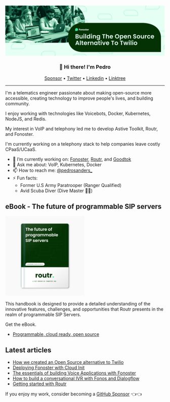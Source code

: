 <img alt="Building the Open Source alternative of Twilio" src="https://raw.githubusercontent.com/psanders/psanders/master/social_banner.png"></img></a>

<h3 align="center">👋 Hi there! I'm Pedro</h3>
<p align="center">
  <a href="https://github.com/sponsors/psanders">Sponsor</a> •
  <a href="https://twitter.com/sandedro">Twitter</a> •
  <a href="https://www.linkedin.com/in/sanders-pedro/">Linkedin</a> •
  <a href="https://linktr.ee/psanders">Linktree</a>
</p>

---
I'm a telematics engineer passionate about making open-source more accessible, creating technology to improve people's lives, and building community. 

I enjoy working with technologies like Voicebots, Docker, Kubernetes, NodeJS, and Redis. 

My interest in VoIP and telephony led me to develop Astive Toolkit, Routr, and Fonoster. 

I'm currently working on a telephony stack to help companies leave costly CPaaS/UCaaS. 

- 🔭 I’m currently working on: [Fonoster](https://github.com/fonoster/fonoster), [Routr](https://routr.io), and [Goodtok](https://goodtok.io)
- 💬 Ask me about: VoIP, Kubernetes, Docker
- 📫 How to reach me: [@pedrosanders_](https://twitter.com/pedrosanders_)
- ⚡ Fun facts: 
  - Former U.S Army Paratrooper (Ranger Qualified)
  - Avid Scuba Diver (Dive Master 👌🏽)

## eBook - The future of programmable SIP servers

<a href="https://fonoster.gumroad.com/l/the-future-of-programmable-sip-servers">
<img src="https://raw.githubusercontent.com/psanders/psanders/master/book.png" width="250px"></a>

This handbook is designed to provide a detailed understanding of the innovative features, challenges, and opportunities that Routr presents in the realm of programmable SIP Servers.

Get the eBook.

* [Programmable, cloud ready, open source](https://fonoster.gumroad.com/l/the-future-of-programmable-sip-servers)

## Latest articles

- [How we created an Open Source alternative to Twilio](https://pedrosanders.medium.com/last-year-around-the-time-i-started-assembling-team-fonos-i-published-a-post-on-reddit-that-d07fa01e5fc1)
- [Deploying Fonoster with Cloud Init](https://pedrosanders.medium.com/at-fonoster-inc-we-want-to-help-companies-and-individuals-that-wish-to-adopt-project-fonos-pf-as-270fa70e1c06)
- [The essentials of building Voice Applications with Fonoster](https://pedrosanders.medium.com/the-purpose-of-this-tutorial-is-to-show-the-basics-of-project-fonos-a4752fa1e648)
- [How to build a conversational IVR with Fonos and Dialogflow](https://pedrosanders.medium.com/how-to-build-a-conversational-ivr-with-fonos-and-dialogflow-2ac54ef6c337)
- [Getting started with Routr](https://pedrosanders.medium.com/tutorial-getting-started-with-routr-sip-server-f66c5216690a)
 
If you enjoy my work, consider becoming a [GitHub Sponsor](https://github.com/sponsors/psanders) 👈👈
